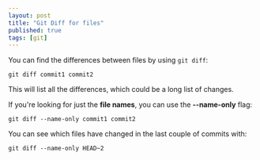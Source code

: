 ```yaml
---
layout: post
title: "Git Diff for files"
published: true
tags: [git]
---
```


You can find the differences between files by using `git diff`:

    git diff commit1 commit2

This will list all the differences, which could be a long list of changes.

If you're looking for just the **file names**, you can use the **--name-only** flag:

    git diff --name-only commit1 commit2

You can see which files have changed in the last couple of commits with:

    git diff --name-only HEAD~2
